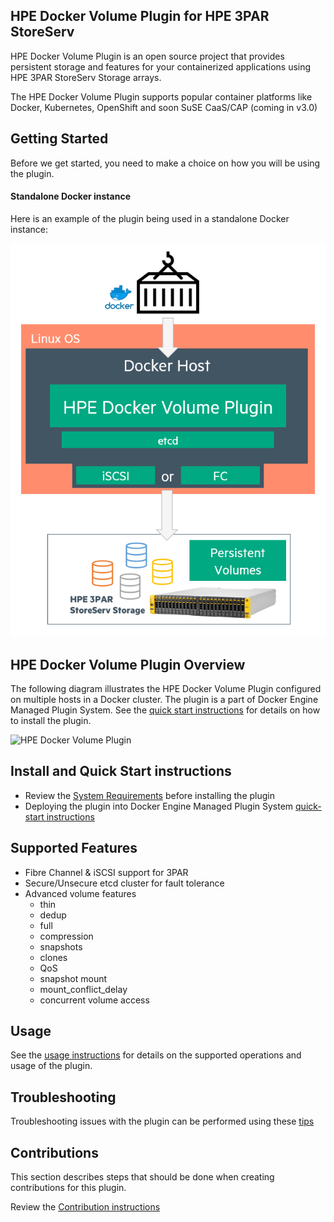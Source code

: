 ## HPE Docker Volume Plugin for HPE 3PAR StoreServ

HPE Docker Volume Plugin is an open source project that provides persistent storage and features for your containerized applications using HPE 3PAR StoreServ Storage arrays.

The HPE Docker Volume Plugin supports popular container platforms like Docker, Kubernetes, OpenShift and soon SuSE CaaS/CAP (coming in v3.0)

## Getting Started

Before we get started, you need to make a choice on how you will be using the plugin.

#### Standalone Docker instance

Here is an example of the plugin being used in a standalone Docker instance:

![HPE Docker Volume Plugin](/docs/img/3PAR_docker_design_diagram.png "Standalone Docker Storage Overview")


## HPE Docker Volume Plugin Overview
The following diagram illustrates the HPE Docker Volume Plugin configured on multiple hosts in a Docker cluster. The plugin is a part of Docker Engine Managed Plugin System. See the [quick start instructions](/quick-start/README.md) for details on how to install the plugin.


![HPE Docker Volume Plugin](/docs/img/HPE-DockerVolumePlugin-Overview.png "Storage Overview")

## Install and Quick Start instructions

* Review the [System Requirements](/docs/system-reqs.md) before installing the plugin
* Deploying the plugin into Docker Engine Managed Plugin System [quick-start instructions](/quick-start/README.md)


## Supported Features

* Fibre Channel & iSCSI support for 3PAR
* Secure/Unsecure etcd cluster for fault tolerance
* Advanced volume features
  * thin
  * dedup
  * full
  * compression
  * snapshots
  * clones
  * QoS
  * snapshot mount
  * mount_conflict_delay
  * concurrent volume access

## Usage

See the [usage instructions](/docs/usage.md) for details on the supported operations and usage of the plugin.

## Troubleshooting

Troubleshooting issues with the plugin can be performed using these [tips](/docs/troubleshooting.md)

## Contributions

This section describes steps that should be done when creating contributions for this plugin.

Review the [Contribution instructions](/docs/contribute.md)
